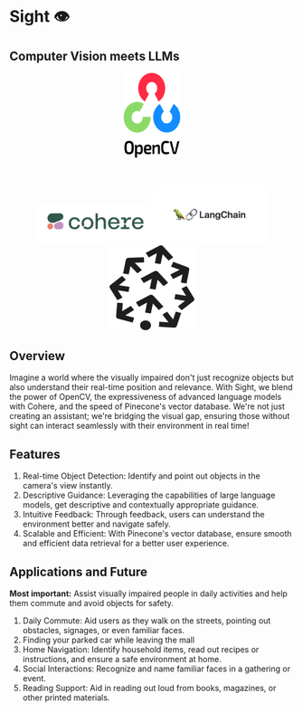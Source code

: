 # Sight 👁️

## Computer Vision meets LLMs

<p align="center">
<img src="images/opencv.png" alt="OpenCV" width="100" height = "150"/>
</p>

<br>
<p align="center">
<img src="images/cohere.png" alt="Cohere" width="200"/>
  <img src="images/langchain.png" alt="LangchainAI" width="200"/>
  <img src="images/pinecone.png" alt="PineCone" width="150" height = "150"/>
</p>

## Overview
Imagine a world where the visually impaired don't just recognize objects but also understand their real-time position and relevance. With Sight, we blend the power of OpenCV, the expressiveness of advanced language models with Cohere, and the speed of Pinecone's vector database. We're not just creating an assistant; we're bridging the visual gap, ensuring those without sight can interact seamlessly with their environment in real time!

## Features

1) Real-time Object Detection: Identify and point out objects in the camera's view instantly.
2) Descriptive Guidance: Leveraging the capabilities of large language models, get descriptive and contextually appropriate guidance.
3) Intuitive Feedback: Through feedback, users can understand the environment better and navigate safely.
4) Scalable and Efficient: With Pinecone's vector database, ensure smooth and efficient data retrieval for a better user experience.


## Applications and Future

**Most important:** Assist visually impaired people in daily activities and help them commute and avoid objects for safety.

1) Daily Commute: Aid users as they walk on the streets, pointing out obstacles, signages, or even familiar faces.
2) Finding your parked car while leaving the mall
3) Home Navigation: Identify household items, read out recipes or instructions, and ensure a safe environment at home.
4) Social Interactions: Recognize and name familiar faces in a gathering or event.
5) Reading Support: Aid in reading out loud from books, magazines, or other printed materials.